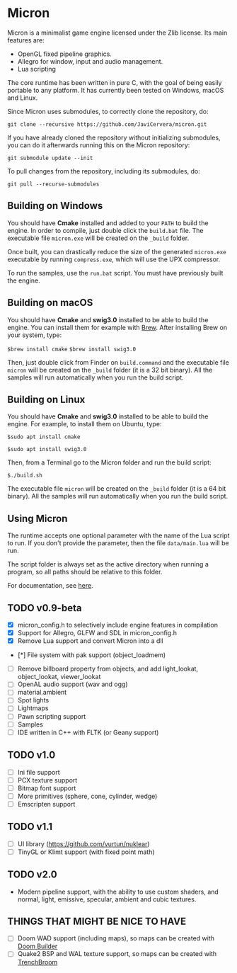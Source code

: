 # Micron
Micron is a minimalist game engine licensed under the Zlib license. Its main features are:

* OpenGL fixed pipeline graphics.
* Allegro for window, input and audio management.
* Lua scripting

The core runtime has been written in pure C, with the goal of being easily portable to any platform. It has currently been tested on Windows, macOS and Linux.

Since Micron uses submodules, to correctly clone the repository, do:

`git clone --recursive https://github.com/JaviCervera/micron.git`

If you have already cloned the repository without initializing submodules, you can do it afterwards running this on the Micron repository:

`git submodule update --init`

To pull changes from the repository, including its submodules, do:

`git pull --recurse-submodules`

## Building on Windows
You should have **Cmake** installed and added to your `PATH` to build the engine. In order to compile, just double click the `build.bat` file. The executable file `micron.exe` will be created on the `_build` folder.

Once built, you can drastically reduce the size of the generated `micron.exe` executable by running `compress.exe`, which will use the UPX compressor.

To run the samples, use the `run.bat` script. You must have previously built the engine.

## Building on macOS
You should have **Cmake** and **swig3.0** installed to be able to build the engine. You can install them for example with [Brew](https://brew.sh/). After installing Brew on your system, type:

`$brew install cmake`
`$brew install swig3.0`

Then, just double click from Finder on `build.command` and the executable file `micron` will be created on the `_build` folder (it is a 32 bit binary). All the samples will run automatically when you run the build script.

## Building on Linux
You should have **Cmake** and **swig3.0** installed to be able to build the engine. For example, to install them on Ubuntu, type:

`$sudo apt install cmake`

`$sudo apt install swig3.0`

Then, from a Terminal go to the Micron folder and run the build script:

`$./build.sh`

The executable file `micron` will be created on the `_build` folder (it is a 64 bit binary). All the samples will run automatically when you run the build script.

## Using Micron
The runtime accepts one optional parameter with the name of the Lua script to run. If you don't provide the parameter, then the file `data/main.lua` will be run.

The script folder is always set as the active directory when running a program, so all paths should be relative to this folder.

For documentation, see [here](./doc/documentation.md).

## TODO v0.9-beta
- [x] micron_config.h to selectively include engine features in compilation
- [x] Support for Allegro, GLFW and SDL in micron_config.h
- [x] Remove Lua support and convert Micron into a dll
- [*] File system with pak support (object_loadmem)
- [ ] Remove billboard property from objects, and add light_lookat, object_lookat, viewer_lookat
- [ ] OpenAL audio support (wav and ogg)
- [ ] material.ambient
- [ ] Spot lights
- [ ] Lightmaps
- [ ] Pawn scripting support
- [ ] Samples
- [ ] IDE written in C++ with FLTK (or Geany support)

## TODO v1.0
- [ ] Ini file support
- [ ] PCX texture support
- [ ] Bitmap font support
- [ ] More primitives (sphere, cone, cylinder, wedge)
- [ ] Emscripten support

## TODO v1.1
- [ ] UI library (https://github.com/vurtun/nuklear)
- [ ] TinyGL or Klimt support (with fixed point math)

## TODO v2.0
- Modern pipeline support, with the ability to use custom shaders, and normal, light, emissive, specular, ambient and cubic textures.

## THINGS THAT MIGHT BE NICE TO HAVE
- [ ] Doom WAD support (including maps), so maps can be created with [Doom Builder](http://doombuilder.com/)
- [ ] Quake2 BSP and WAL texture support, so maps can be created with [TrenchBroom](http://www.kristianduske.com/trenchbroom/)
